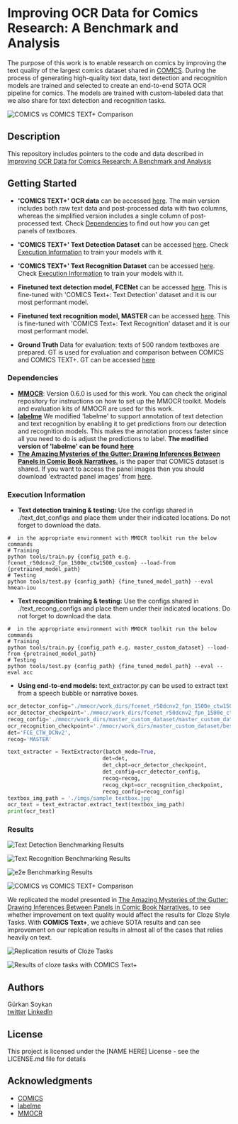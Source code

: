 # Improving OCR Data for Comics Research: A Benchmark and Analysis

The purpose of this work is to enable research on comics by improving the text quality of the largest comics dataset shared in [COMICS](https://arxiv.org/abs/1611.05118). During the process of generating high-quality text data, text detection and recognition models are trained and selected to create an end-to-end SOTA OCR pipeline for comics. The models are trained with custom-labeled data that we also share for text detection and recognition tasks.

![COMICS vs COMICS TEXT+ Comparison](imgs/methodology.png)

## Description

This repository includes pointers to the code and data described in [Improving OCR Data for Comics Research: A Benchmark and Analysis](add-arxiv.link)

## Getting Started

- **'COMICS TEXT+' OCR data** can be accessed [here](https://drive.google.com/drive/folders/1Vq8RJQITh9NzjR0jpwvOP2cqbQoyq7qS?usp=sharing). The main version includes both raw text data and post-processed data with two columns, whereas the simplified version includes a single column of post-processed text. Check [Dependencies](#dependencies) to find out how you can get panels of textboxes.

- **'COMICS TEXT+' Text Detection Dataset** can be accessed [here](https://drive.google.com/drive/folders/1a--6MNhPSqEZN3bMhlooLJ1ZIcj5CCBg?usp=sharing). Check [Execution Information](#execution-information) to train your models with it.

- **'COMICS TEXT+' Text Recognition Dataset** can be accessed [here](https://drive.google.com/drive/folders/1BRQS6UJPzo9zaUAJiLDUr2xCAIc7-2rx?usp=sharing). Check [Execution Information](#execution-information) to train your models with it.

- **Finetuned text detection model, FCENet** can be accessed [here](https://drive.google.com/drive/folders/1fZTbT-VsWJ9KiuvVYzV5q5qggoeoYzxr?usp=sharing). This is fine-tuned with 'COMICS Text+: Text Detection' dataset and it is our most performant model.

- **Finetuned text recognition model, MASTER** can be accessed [here](https://drive.google.com/drive/folders/1zczO8XOpNBkepDreTPaqaj31pk_wHRCj?usp=sharing). This is fine-tuned with 'COMICS Text+: Text Recognition' dataset and it is our most performant model.

- **Ground Truth** Data for evaluation: texts of 500 random textboxes are prepared. GT is used for evaluation and comparison between COMICS and COMICS TEXT+. GT can be accessed [here](https://drive.google.com/drive/folders/1MjlXQF9GhNS3ZgSFqZw2j_X3uUjDpSKb?usp=sharing)

### Dependencies

- **[MMOCR](https://github.com/open-mmlab/mmocr)**: Version 0.6.0 is used for this work. You can check the original repository for instructions on how to set up the MMOCR toolkit. Models and evaluation kits of MMOCR are used for this work.
- **[labelme](https://github.com/wkentaro/labelme)** We modified 'labelme' to support annotation of text detection and text recognition by enabling it to get predictions from our detection and recognition models. This makes the annotation process faster since all you need to do is adjust the predictions to label. **The modified version of 'labelme' can be found [here](https://github.com/gsoykan/labelme)**
- **[The Amazing Mysteries of the Gutter: Drawing Inferences Between Panels in Comic Book Narratives.](https://github.com/miyyer/comics)** is the paper that COMICS dataset is shared. If you want to access the panel images then you should download 'extracted panel images' from [here](https://obj.umiacs.umd.edu/comics/index.html).

### Execution Information

- **Text detection training & testing:** Use the configs shared in ./text_det_configs and place them under their indicated locations. Do not forget to download the data.

```
#  in the appropriate environment with MMOCR toolkit run the below commands
# Training
python tools/train.py {config_path e.g. fcenet_r50dcnv2_fpn_1500e_ctw1500_custom} --load-from {pretrained_model_path}
# Testing
python tools/test.py {config_path} {fine_tuned_model_path} --eval hmean-iou
```

- **Text recognition training & testing:** Use the configs shared in ./text_recong_configs and place them under their indicated locations. Do not forget to download the data.

```
#  in the appropriate environment with MMOCR toolkit run the below commands
# Training
python tools/train.py {config_path e.g. master_custom_dataset} --load-from {pretrained_model_path}
# Testing
python tools/test.py {config_path} {fine_tuned_model_path} --eval --eval acc
```

- **Using end-to-end models:** text_extractor.py can be used to extract text from a speech bubble or narrative boxes.

```python
ocr_detector_config="./mmocr/work_dirs/fcenet_r50dcnv2_fpn_1500e_ctw1500_custom/fcenet_r50dcnv2_fpn_1500e_ctw1500_custom.py",
ocr_detector_checkpoint='./mmocr/work_dirs/fcenet_r50dcnv2_fpn_1500e_ctw1500_custom/best_0_hmean-iou:hmean_epoch_5.pth',
recog_config='./mmocr/work_dirs/master_custom_dataset/master_custom_dataset.py',
ocr_recognition_checkpoint='./mmocr/work_dirs/master_custom_dataset/best_0_1-N.E.D_epoch_4.pth',
det='FCE_CTW_DCNv2',
recog='MASTER'

text_extractor = TextExtractor(batch_mode=True,
                              det=det,
                              det_ckpt=ocr_detector_checkpoint,
                              det_config=ocr_detector_config,
                              recog=recog,
                              recog_ckpt=ocr_recognition_checkpoint,
                              recog_config=recog_config)
textbox_img_path = './imgs/sample_textbox.jpg'
ocr_text = text_extractor.extract_text(textbox_img_path)
print(ocr_text)
```

### Results

![Text Detection Benchmarking Results](imgs/detection_benchmark.png)

![Text Recognition Benchmarking Results](imgs/recognition_benchmark.png)

![e2e Benchmarking Results](imgs/e2e_results.png)

![COMICS vs COMICS TEXT+ Comparison](imgs/ctp_comparison.png)

We replicated the model presented in [The Amazing Mysteries of the Gutter: Drawing Inferences Between Panels in Comic Book Narratives.](https://github.com/miyyer/comics) to see whether improvement on text quality would affect the results for Cloze Style Tasks. With **COMICS Text+**, we achieve SOTA results and can see improvement on our replcation results in almost all of the cases that relies heavily on text.

![Replication results of Cloze Tasks](imgs/replication_results.png)

![Results of cloze tasks with COMICS Text+](imgs/ctp_model_results.png)

## Authors

Gürkan Soykan  
[twitter](https://twitter.com/grknsoykan)
[LinkedIn](https://www.linkedin.com/in/gurkan-soykan/)

## License

This project is licensed under the [NAME HERE] License - see the LICENSE.md file for details

## Acknowledgments

- [COMICS](https://github.com/miyyer/comics)
- [labelme](https://github.com/wkentaro/labelme)
- [MMOCR](https://github.com/open-mmlab/mmocr)
